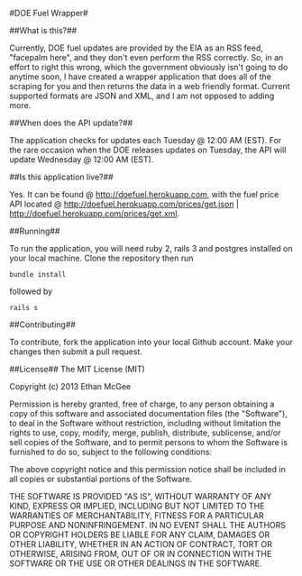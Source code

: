 #DOE Fuel Wrapper#

##What is this?##

Currently, DOE fuel updates are provided by the EIA as an RSS feed, "facepalm here", and they don't even perform the RSS correctly.  So, in an effort to right this wrong, which the government obviously isn't going to do anytime soon, I have created a wrapper application that does all of the scraping for you and then returns the data in a web friendly format.  Current supported formats are JSON and XML, and I am not opposed to adding more.

##When does the API update?##

The application checks for updates each Tuesday @ 12:00 AM (EST).  For the rare occasion when the DOE releases updates on Tuesday, the API will update Wednesday @ 12:00 AM (EST).

##Is this application live?##

Yes.  It can be found @ http://doefuel.herokuapp.com, with the fuel price API located @ http://doefuel.herokuapp.com/prices/get.json | http://doefuel.herokuapp.com/prices/get.xml.

##Running##

To run the application, you will need ruby 2, rails 3 and postgres installed on your local machine.  Clone the repository then run

    bundle install

followed by

    rails s

##Contributing##

To contribute, fork the application into your local Github account.  Make your changes then submit a pull request.  

##License##
The MIT License (MIT)

Copyright (c) 2013 Ethan McGee

Permission is hereby granted, free of charge, to any person obtaining a copy
of this software and associated documentation files (the "Software"), to deal
in the Software without restriction, including without limitation the rights
to use, copy, modify, merge, publish, distribute, sublicense, and/or sell
copies of the Software, and to permit persons to whom the Software is
furnished to do so, subject to the following conditions:

The above copyright notice and this permission notice shall be included in
all copies or substantial portions of the Software.

THE SOFTWARE IS PROVIDED "AS IS", WITHOUT WARRANTY OF ANY KIND, EXPRESS OR
IMPLIED, INCLUDING BUT NOT LIMITED TO THE WARRANTIES OF MERCHANTABILITY,
FITNESS FOR A PARTICULAR PURPOSE AND NONINFRINGEMENT. IN NO EVENT SHALL THE
AUTHORS OR COPYRIGHT HOLDERS BE LIABLE FOR ANY CLAIM, DAMAGES OR OTHER
LIABILITY, WHETHER IN AN ACTION OF CONTRACT, TORT OR OTHERWISE, ARISING FROM,
OUT OF OR IN CONNECTION WITH THE SOFTWARE OR THE USE OR OTHER DEALINGS IN
THE SOFTWARE.

